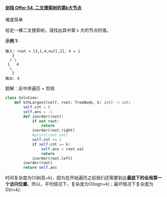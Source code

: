 #### [剑指 Offer 54. 二叉搜索树的第k大节点](https://leetcode.cn/problems/er-cha-sou-suo-shu-de-di-kda-jie-dian-lcof/)

难度简单

给定一棵二叉搜索树，请找出其中第 `k` 大的节点的值。

 

**示例 1:**

```
输入: root = [3,1,4,null,2], k = 1
   3
  / \
 1   4
  \
   2
输出: 4
```



题解：反中序遍历 + 剪枝

```python
class Solution:
    def kthLargest(self, root: TreeNode, k: int) -> int:
        self.cnt = 0
        self.ans = -1
        def inorder(root):
            if not root:
                return 
            inorder(root.right)
            #print(root.val)
            self.cnt += 1
            if self.cnt == k:
                self.ans = root.val
                return 
            inorder(root.left)
        inorder(root)
        return self.ans
```



时间复杂度为O(树高+k)，因为在开始遍历之前我们还需要到达**最底下的全局第一个访问位置**。所以，平均情况下，复杂度为O(logn+k)；最坏情况下复杂度为O(n+k). 